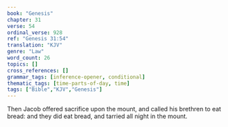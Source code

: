 ```yaml
---
book: "Genesis"
chapter: 31
verse: 54
ordinal_verse: 928
ref: "Genesis 31:54"
translation: "KJV"
genre: "Law"
word_count: 26
topics: []
cross_references: []
grammar_tags: [inference-opener, conditional]
thematic_tags: [time-parts-of-day, time]
tags: ["Bible","KJV","Genesis"]
---
```

Then Jacob offered sacrifice upon the mount, and called his brethren to eat bread: and they did eat bread, and tarried all night in the mount.
